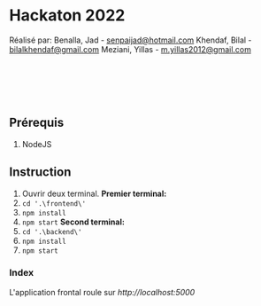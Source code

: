 
# Hackaton 2022

Réalisé par:
Benalla, Jad -   senpaijad@hotmail.com
Khendaf, Bilal - bilalkhendaf@gmail.com
Meziani, Yillas - m.yillas2012@gmail.com

<br/>
<br/>
<br/>
<br/>

## Prérequis
1. NodeJS
## Instruction
1. Ouvrir deux terminal.
**Premier terminal:**
3. `cd '.\frontend\'`
4. `npm install`
5. `npm start`
**Second terminal:**
6. `cd '.\backend\'`
7. `npm install`
8. `npm start`

### Index
L'application frontal roule sur *http://localhost:5000*
